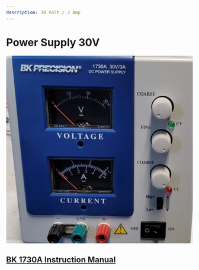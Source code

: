 ```yaml
---
description: 30 Volt / 3 Amp
---
```


# Power Supply 30V

![BK Precision 1730A 30V 3A DC Power Supply](../.gitbook/assets/bk-precision-1730a-30v-3a-dc-power-supply.jpg)

## [BK 1730A Instruction Manual](https://drive.google.com/file/d/1iAwnAoJ9bmrIWX3RuLwdY45YrlmdiZfz/view?usp=sharing)

